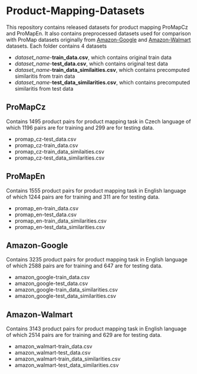 # Product-Mapping-Datasets
This repository contains released datasets for product mapping ProMapCz and ProMapEn. 
It also contains preprocessed datasets used for comparison with ProMap datasets originally from [Amazon-Google](https://dbs.uni-leipzig.de/en) and [Amazon-Walmart](https://hpi.de/naumann/projects/repea\-ta\-bility/datasets/amazon-walmart-dataset.html) datasets.
Each folder contains 4 datasets
* *dataset_name*-**train_data.csv**, which contains original train data
* *dataset_name*-**test_data.csv**, which contains original test data
* *dataset_name*-**train_data_similaities.csv**, which contains precomputed similaritis from train data
* *dataset_name*-**test_data_similarities.csv**, which contains precomputed similaritis from test data

## ProMapCz
Contains 1495 product pairs for product mapping task in Czech language of which 1196 pairs are for training and 299 are for testing data. 
* promap_cz-test_data.csv
* promap_cz-train_data.csv
* promap_cz-train_data_similaities.csv
* promap_cz-test_data_similarities.csv


## ProMapEn
Contains 1555 product pairs for product mapping task in English language of which 1244 pairs are for training and 311 are for testing data. 
* promap_en-train_data.csv
* promap_en-test_data.csv
* promap_en-train_data_similarities.csv
* promap_en-test_data_similarities.csv


## Amazon-Google
Contains 3235 product pairs for product mapping task in English language of which 2588 pairs are for training and 647 are for testing data. 
* amazon_google-train_data.csv
* amazon_google-test_data.csv
* amazon_google-train_data_similarities.csv
* amazon_google-test_data_similarities.csv

## Amazon-Walmart
Contains 3143 product pairs for product mapping task in English language of which 2514 pairs are for training and 629 are for testing data. 
* amazon_walmart-train_data.csv
* amazon_walmart-test_data.csv
* amazon_walmart-train_data_similarities.csv
* amazon_walmart-test_data_similarities.csv
